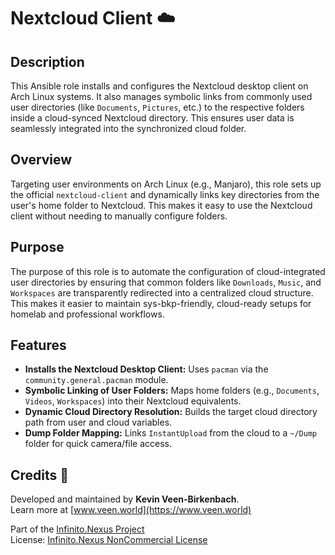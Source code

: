 # Nextcloud Client ☁️

## Description

This Ansible role installs and configures the Nextcloud desktop client on Arch Linux systems. It also manages symbolic links from commonly used user directories (like `Documents`, `Pictures`, etc.) to the respective folders inside a cloud-synced Nextcloud directory. This ensures user data is seamlessly integrated into the synchronized cloud folder.

## Overview

Targeting user environments on Arch Linux (e.g., Manjaro), this role sets up the official `nextcloud-client` and dynamically links key directories from the user's home folder to Nextcloud. This makes it easy to use the Nextcloud client without needing to manually configure folders.

## Purpose

The purpose of this role is to automate the configuration of cloud-integrated user directories by ensuring that common folders like `Downloads`, `Music`, and `Workspaces` are transparently redirected into a centralized cloud structure. This makes it easier to maintain sys-bkp-friendly, cloud-ready setups for homelab and professional workflows.

## Features

- **Installs the Nextcloud Desktop Client:** Uses `pacman` via the `community.general.pacman` module.
- **Symbolic Linking of User Folders:** Maps home folders (e.g., `Documents`, `Videos`, `Workspaces`) into their Nextcloud equivalents.
- **Dynamic Cloud Directory Resolution:** Builds the target cloud directory path from user and cloud variables.
- **Dump Folder Mapping:** Links `InstantUpload` from the cloud to a `~/Dump` folder for quick camera/file access.

## Credits 📝

Developed and maintained by **Kevin Veen-Birkenbach**.  
Learn more at [www.veen.world](https://www.veen.world)

Part of the [Infinito.Nexus Project](https://s.infinito.nexus/code)  
License: [Infinito.Nexus NonCommercial License](https://s.infinito.nexus/license)